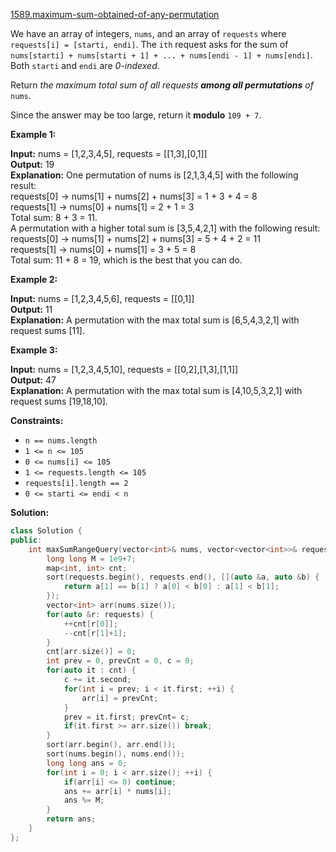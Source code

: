 [1589.maximum-sum-obtained-of-any-permutation](https://leetcode.com/problems/maximum-sum-obtained-of-any-permutation/)  

We have an array of integers, `nums`, and an array of `requests` where `requests[i] = [starti, endi]`. The `ith` request asks for the sum of `nums[starti] + nums[starti + 1] + ... + nums[endi - 1] + nums[endi]`. Both `starti` and `endi` are _0-indexed_.

Return _the maximum total sum of all requests **among all permutations** of_ `nums`.

Since the answer may be too large, return it **modulo** `109 + 7`.

**Example 1:**

  
**Input:** nums = \[1,2,3,4,5\], requests = \[\[1,3\],\[0,1\]\]  
**Output:** 19  
**Explanation:** One permutation of nums is \[2,1,3,4,5\] with the following result:   
requests\[0\] -> nums\[1\] + nums\[2\] + nums\[3\] = 1 + 3 + 4 = 8  
requests\[1\] -> nums\[0\] + nums\[1\] = 2 + 1 = 3  
Total sum: 8 + 3 = 11.  
A permutation with a higher total sum is \[3,5,4,2,1\] with the following result:  
requests\[0\] -> nums\[1\] + nums\[2\] + nums\[3\] = 5 + 4 + 2 = 11  
requests\[1\] -> nums\[0\] + nums\[1\] = 3 + 5  = 8  
Total sum: 11 + 8 = 19, which is the best that you can do.  

**Example 2:**

  
**Input:** nums = \[1,2,3,4,5,6\], requests = \[\[0,1\]\]  
**Output:** 11  
**Explanation:** A permutation with the max total sum is \[6,5,4,3,2,1\] with request sums \[11\].

**Example 3:**

  
**Input:** nums = \[1,2,3,4,5,10\], requests = \[\[0,2\],\[1,3\],\[1,1\]\]  
**Output:** 47  
**Explanation:** A permutation with the max total sum is \[4,10,5,3,2,1\] with request sums \[19,18,10\].

**Constraints:**

*   `n == nums.length`
*   `1 <= n <= 105`
*   `0 <= nums[i] <= 105`
*   `1 <= requests.length <= 105`
*   `requests[i].length == 2`
*   `0 <= starti <= endi < n`  



**Solution:**  

```cpp
class Solution {
public:
    int maxSumRangeQuery(vector<int>& nums, vector<vector<int>>& requests) {
        long long M = 1e9+7;
        map<int, int> cnt;
        sort(requests.begin(), requests.end(), [](auto &a, auto &b) {
            return a[1] == b[1] ? a[0] < b[0] : a[1] < b[1];
        });
        vector<int> arr(nums.size());
        for(auto &r: requests) {
            ++cnt[r[0]];
            --cnt[r[1]+1];
        }
        cnt[arr.size()] = 0;
        int prev = 0, prevCnt = 0, c = 0;
        for(auto it : cnt) {
            c += it.second;
            for(int i = prev; i < it.first; ++i) {
                arr[i] = prevCnt;
            }
            prev = it.first; prevCnt= c;
            if(it.first >= arr.size()) break;
        }
        sort(arr.begin(), arr.end());
        sort(nums.begin(), nums.end());
        long long ans = 0;
        for(int i = 0; i < arr.size(); ++i) {
            if(arr[i] <= 0) continue;
            ans += arr[i] * nums[i];
            ans %= M;
        }
        return ans;
    }
};
```
      